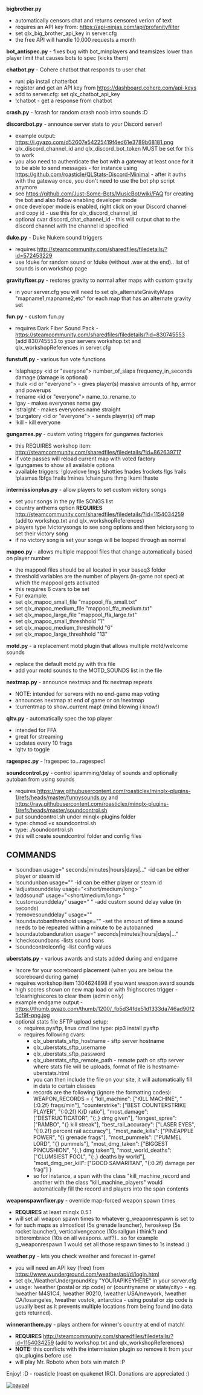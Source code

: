 <strong>bigbrother.py</strong> 
- automatically censors chat and returns censored verion of text
- requires an API key from: https://api-ninjas.com/api/profanityfilter
- set qlx_big_brother_api_key in server.cfg
- the free API will handle 10,000 requests a month

<strong>bot_antispec.py</strong> - fixes bug with bot_minplayers and teamsizes lower than player limit that causes bots to spec (kicks them)

<strong>chatbot.py</strong> - Cohere chatbot that responds to user chat
- run: pip install chatterbot
- register and get an API key from https://dashboard.cohere.com/api-keys
- add to server.cfg: set qlx_chatbot_api_key <API KEY>
- !chatbot <message> - get a response from chatbot

<strong>crash.py</strong> - !crash for random crash noob intro sounds :D

<strong>discordbot.py</strong> - announce server stats to your Discord server!
- example output: https://i.gyazo.com/d52607e54225419f4ed61e3789b68181.png
- qlx_discord_channel_id and qlx_discord_bot_token MUST be set for this to work
- you also need to authenticate the bot with a gateway at least once for it to be able to send messages - for instance using https://github.com/roasticle/QLStats-Discord-Minimal - after it auths with the gateway once, you don't need to use the bot php script anymore
- see https://github.com/Just-Some-Bots/MusicBot/wiki/FAQ for creating the bot and also follow enabling developer mode
- once developer mode is enabled, right click on your Discord channel and copy id - use this for qlx_discord_channel_id
- optional cvar discord_chat_channel_id - this will output chat to the discord channel with the channel id specified

<strong>duke.py</strong> - Duke Nukem sound triggers
- requires http://steamcommunity.com/sharedfiles/filedetails/?id=572453229
- use !duke for random sound or !duke <soundname> (without .wav at the end).. list of sounds is on workshop page

<strong>gravityfixer.py</strong> - restores gravity to normal after maps with custom gravity
- in your server.cfg you will need to set qlx_alternateGravityMaps "mapname1,mapname2,etc" for each map that has an alternate gravity set 

<strong>fun.py</strong> - custom fun.py
- requires Dark Fiber Sound Pack - https://steamcommunity.com/sharedfiles/filedetails/?id=830745553 (add 830745553 to your servers workshop.txt and qlx_workshopReferences in server.cfg

<strong>funstuff.py</strong> - various fun vote functions
- !slaphappy <id or "everyone"> number_of_slaps frequency_in_seconds damage (damage is optional)
- !hulk <id or "everyone"> - gives player(s) massive amounts of hp, armor and powerups
- !rename <id or "everyone"> name_to_rename_to
- !gay - makes everyones name gay
- !straight - makes everyones name straight
- !purgatory <id or "everyone"> - sends player(s) off map
- !kill - kill everyone

<strong>gungames.py</strong> - custom voting triggers for gungames factories
- this REQUIRES workshop item: http://steamcommunity.com/sharedfiles/filedetails/?id=862639717
- if vote passes will reload current map with voted factory
- !gungames to show all available options
- available triggers: !glovelove !mgs !shotties !nades !rockets !lgs !rails !plasmas !bfgs !nails !mines !chainguns !hmg !kami !haste

<strong>intermissionplus.py</strong> - allow players to set custom victory songs
- set your songs in the py file SONGS list
- country anthems option <strong>REQUIRES</strong> http://steamcommunity.com/sharedfiles/filedetails/?id=1154034259 (add to workshop.txt and qlx_workshopReferences)
- players type !victorysongs to see song options and then !victorysong <song number> to set their victory song
- if no victory song is set your songs will be looped through as normal

<strong>mapoo.py</strong> - allows multiple mappool files that change automatically based on player number
- the mappool files should be all located in your baseq3 folder
- threshold variables are the number of players (in-game not spec) at which the mappool gets activated
- this requires 6 cvars to be set
- For example:
- set qlx_mapoo_small_file "mappool_ffa_small.txt"
- set qlx_mapoo_medium_file "mappool_ffa_medium.txt"
- set qlx_mapoo_large_file "mappool_ffa_large.txt"
- set qlx_mapoo_small_threshhold "1"
- set qlx_mapoo_medium_threshhold "6"
- set qlx_mapoo_large_threshhold "13"

<strong>motd.py</strong> - a replacement motd plugin that allows multiple motd/welcome sounds
- replace the default motd.py with this file
- add your motd sounds to the MOTD_SOUNDS list in the file

<strong>nextmap.py</strong> - announce nextmap and fix nextmap repeats
- NOTE: intended for servers with no end-game map voting
- announces nextmap at end of game or on !nextmap
- !currentmap to show..current map! (mind blowing i know!)

<strong>qltv.py</strong> - automatically spec the top player
- intended for FFA
- great for streaming
- updates every 10 frags
- !qltv to toggle

<strong>ragespec.py</strong> - !ragespec to...ragespec!

<strong>soundcontrol.py</strong> - control spamming/delay of sounds and optionally autoban from using sounds
- requires https://raw.githubusercontent.com/roasticlex/minqlx-plugins-1/refs/heads/master/funnysounds.py and https://raw.githubusercontent.com/roasticlex/minqlx-plugins-1/refs/heads/master/soundcontrol.sh
- put soundcontrol.sh under minqlx-plugins folder
- type: chmod +x soundcontrol.sh
- type: ./soundcontrol.sh
- this will create soundcontrol folder and config files

COMMANDS
--------
- !soundban usage="<id> <length> seconds|minutes|hours|days|..." -id can be either player or steam id
- !soundunban usage="<id>" -id can be either player or steam id
- !adjustsounddelay usage="<short/medium/long> <value>"
- !addsound" usage="<short/medium/long> <sound name>"
- !customsounddelay" usage="<value> <sound name>" -add custom sound delay value (in seconds)
- !removesounddelay" usage="<sound name>"
- !soundautobanthreshold usage="<value>" -set the amount of time a sound needs to be repeated within a minute to be autobanned
- !soundautobanduration usage="<length> seconds|minutes|hours|days|..."
- !checksoundbans -lists sound bans
- !soundcontrolconfig -list config values


<strong>uberstats.py</strong> - various awards and stats added during and endgame
- !score for your scoreboard placement (when you are below the scoreboard during game)
- requires workshop item 1304624898 if you want weapon award sounds
- high scores shown on new map load or with !highscores trigger - !clearhighscores to clear them (admin only)
- example endgame output - https://thumb.gyazo.com/thumb/1200/_fb5d34fde51d1333da746ad90f25cf9f-png.jpg
- optional stats file SFTP upload setup:
  - requires pysftp, linux cmd line type: pip3 install pysftp 
  - requires following cvars: 
    - qlx_uberstats_sftp_hostname - sftp server hostname
    - qlx_uberstats_sftp_username
    - qlx_uberstats_sftp_password
    - qlx_uberstats_sftp_remote_path - remote path on sftp server where stats file will be uploads, format of file is hostname- uberstats.html
    - you can then include the file on your site, it will automatically fill in data to certain classes
    - records are the following (ignore the formatting codes): WEAPON_RECORDS = {
                    "kill_machine": ["KILL MACHINE", "{:0.2f} frags/min"],
                    "counterstrike": ["BEST COUNTERSTRIKE PLAYER", "{:0.2f} K/D ratio"],
                    "most_damage": ["DESTRUCTICATOR", "{:,} dmg given"],
                    "longest_spree": ["RAMBO", "{} kill streak"],
                    "best_rail_accuracy": ["LASER EYES", "{:0.2f} percent rail accuracy"],
                    "most_nade_kills": ["PINEAPPLE POWER", "{} grenade frags"],
                    "most_pummels": ["PUMMEL LORD", "{} pummels"],
                    "most_dmg_taken": ["BIGGEST PINCUSHION", "{:,} dmg taken"],
                    "most_world_deaths": ["CLUMSIEST FOOL", "{:,} deaths by world"],
                    "most_dmg_per_kill": ["GOOD SAMARITAN", "{:0.2f} damage per frag"]
                  }
     - so for instance, a span with the class "kill_machine_record and another with the class "kill_machine_players" would automatically fill the record and players into the span contents

<strong>weaponspawnfixer.py</strong> - override map-forced weapon spawn times
- <strong>REQUIRES</strong> at least minqlx 0.5.1
- will set all weapon spawn times to whatever g_weaponrespawn is set to
- for such maps as almostlost (5s grenade launcher), heroskeep (5s rocket launcher), verticalvengeance (10s railgun i think?) and bitterembrace (10s on all weapons..wtf?).. so for example g_weaponrespawn 1 would set all those respawn times to 1s instead :)

<strong>weather.py</strong> - lets you check weather and forecast in-game!
- you will need an API key (free) from https://www.wunderground.com/weather/api/d/login.html
- set qlx_WeatherUndergroundKey "YOURAPIKEYHERE" in your server.cfg
- usage: !weather (postal or zip code) or (countryname or state/city> - eg. !weather M4S1C4, !weather 90210, !weather USA/newyork, !weather CA/losangeles, !weather vostok, antarctica - using postal or zip code is usually best as it prevents multiple locations from being found (no data gets returned).

<strong>winneranthem.py</strong> - plays anthem for winner's country at end of match!
  - <strong>REQUIRES</strong> http://steamcommunity.com/sharedfiles/filedetails/?id=1154034259 (add to workshop.txt and qlx_workshopReferences)
  - <strong>NOTE:</strong> this conflicts with the intermission plugin so remove it from your qlx_plugins before use
  - will play Mr. Roboto when bots win match :P

Enjoy! :D - roasticle (roast on quakenet IRC). Donations are appreciated :)


[![paypal](https://www.paypalobjects.com/en_US/i/btn/btn_donateCC_LG.gif)](https://www.paypal.com/cgi-bin/webscr?cmd=_s-xclick&hosted_button_id=L4PCX7WVF4L7G)
